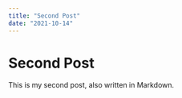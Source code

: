 ```yaml
---
title: "Second Post"
date: "2021-10-14"
---
```

# Second Post

This is my second post, also written in Markdown.
